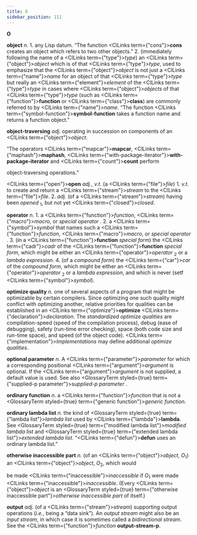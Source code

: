 ```yaml
---
title: O
sidebar_position: 111
---
```


**O** 



**object** *n.* 1. any Lisp datum. “The function <ClLinks  term={"cons"}><b>cons</b></ClLinks> creates an object which refers to two other objects.” 2. (immediately following the name of a <ClLinks  term={"type"}><i>type</i></ClLinks>) an <ClLinks  term={"object"}><i>object</i></ClLinks> which is of that <ClLinks  term={"type"}><i>type</i></ClLinks>, used to emphasize that the <ClLinks  term={"object"}><i>object</i></ClLinks> is not just a <ClLinks  term={"name"}><i>name</i></ClLinks> for an object of that <ClLinks  term={"type"}><i>type</i></ClLinks> but really an <ClLinks  term={"element"}><i>element</i></ClLinks> of the <ClLinks  term={"type"}><i>type</i></ClLinks> in cases where <ClLinks  term={"object"}><i>objects</i></ClLinks> of that <ClLinks  term={"type"}><i>type</i></ClLinks> (such as <ClLinks  term={"function"}><b>function</b></ClLinks> or <ClLinks  term={"class"}><b>class</b></ClLinks>) are commonly referred to by <ClLinks  term={"name"}><i>name</i></ClLinks>. “The function <ClLinks  term={"symbol-function"}><b>symbol-function</b></ClLinks> takes a function name and returns a function object.” 



**object-traversing** *adj.* operating in succession on components of an <ClLinks  term={"object"}><i>object</i></ClLinks>. 



“The operators <ClLinks  term={"mapcar"}><b>mapcar</b></ClLinks>, <ClLinks  term={"maphash"}><b>maphash</b></ClLinks>, <ClLinks  term={"with-package-iterator"}><b>with-package-iterator</b></ClLinks> and <ClLinks  term={"count"}><b>count</b></ClLinks> perform 



object-traversing operations.” 



<ClLinks  term={"open"}><b>open</b></ClLinks> *adj.*, *v.t.* (a <ClLinks  term={"file"}><i>file</i></ClLinks>) 1. *v.t.* to create and return a <ClLinks  term={"stream"}><i>stream</i></ClLinks> to the <ClLinks  term={"file"}><i>file</i></ClLinks>. 2. *adj.* (of a <ClLinks  term={"stream"}><i>stream</i></ClLinks>) having been *opened* <sub>1</sub>, but not yet <ClLinks  term={"closed"}><i>closed</i></ClLinks>. 



**operator** *n.* 1. a <ClLinks  term={"function"}><i>function</i></ClLinks>, <ClLinks  term={"macro"}><i>macro</i></ClLinks>, or *special operator* . 2. a <ClLinks  term={"symbol"}><i>symbol</i></ClLinks> that names such a <ClLinks  term={"function"}><i>function</i></ClLinks>, <ClLinks  term={"macro"}><i>macro</i></ClLinks>, or *special operator* . 3. (in a <ClLinks  term={"function"}><b>function</b></ClLinks> *special form*) the <ClLinks  term={"cadr"}><i>cadr</i></ClLinks> of the <ClLinks  term={"function"}><b>function</b></ClLinks> *special form*, which might be either an <ClLinks  term={"operator"}><i>operator</i></ClLinks> <sub>2</sub> or a *lambda expression*. 4. (of a *compound form*) the <ClLinks  term={"car"}><i>car</i></ClLinks> of the *compound form*, which might be either an <ClLinks  term={"operator"}><i>operator</i></ClLinks> <sub>2</sub> or a *lambda expression*, and which is never (setf <ClLinks  term={"symbol"}><i>symbol</i></ClLinks>). 



**optimize quality** *n.* one of several aspects of a program that might be optimizable by certain compilers. Since optimizing one such quality might conflict with optimizing another, relative priorities for qualities can be established in an <ClLinks  term={"optimize"}><b>optimize</b></ClLinks> <ClLinks  term={"declaration"}><i>declaration</i></ClLinks>. The *standardized optimize qualities* are compilation-speed (speed of the compilation process), debug (ease of debugging), safety (run-time error checking), space (both code size and run-time space), and speed (of the object code). <ClLinks  term={"implementation"}><i>Implementations</i></ClLinks> may define additional *optimize qualities*. 



**optional parameter** *n.* A <ClLinks  term={"parameter"}><i>parameter</i></ClLinks> for which a corresponding positional <ClLinks  term={"argument"}><i>argument</i></ClLinks> is optional. If the <ClLinks  term={"argument"}><i>argument</i></ClLinks> is not supplied, a default value is used. See also <GlossaryTerm styled={true} term={"supplied-p parameter"}><i>supplied-p parameter</i></GlossaryTerm> . 



**ordinary function** *n.* a <ClLinks  term={"function"}><i>function</i></ClLinks> that is not a <GlossaryTerm styled={true} term={"generic function"}><i>generic function</i></GlossaryTerm>. 



**ordinary lambda list** *n.* the kind of <GlossaryTerm styled={true} term={"lambda list"}><i>lambda list</i></GlossaryTerm> used by <ClLinks  term={"lambda"}><b>lambda</b></ClLinks>. See <GlossaryTerm styled={true} term={"modified lambda list"}><i>modified lambda list</i></GlossaryTerm> and <GlossaryTerm styled={true} term={"extended lambda list"}><i>extended lambda list</i></GlossaryTerm>. “<ClLinks  term={"defun"}><b>defun</b></ClLinks> uses an ordinary lambda list.” 







 



 



**otherwise inaccessible part** *n.* (of an <ClLinks  term={"object"}><i>object</i></ClLinks>, *O*<sub>1</sub>) an <ClLinks  term={"object"}><i>object</i></ClLinks>, *O*<sub>2</sub>, which would 



be made <ClLinks  term={"inaccessible"}><i>inaccessible</i></ClLinks> if *O*<sub>1</sub> were made <ClLinks  term={"inaccessible"}><i>inaccessible</i></ClLinks>. (Every <ClLinks  term={"object"}><i>object</i></ClLinks> is an <GlossaryTerm styled={true} term={"otherwise inaccessible part"}><i>otherwise inaccessible part</i></GlossaryTerm> of itself.) 



**output** *adj.* (of a <ClLinks  term={"stream"}><i>stream</i></ClLinks>) supporting output operations (*i.e.*, being a “data sink”). An *output stream* might also be an *input stream*, in which case it is sometimes called a *bidirectional stream*. See the <ClLinks  term={"function"}><i>function</i></ClLinks> **output-stream-p**. 



